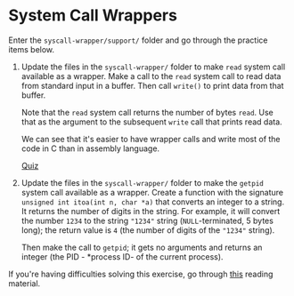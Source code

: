 # System Call Wrappers

Enter the `syscall-wrapper/support/` folder and go through the practice items below.

1. Update the files in the `syscall-wrapper/` folder to make `read` system call available as a wrapper.
   Make a call to the `read` system call to read data from standard input in a buffer.
   Then call `write()` to print data from that buffer.

   Note that the `read` system call returns the number of bytes `read`.
   Use that as the argument to the subsequent `write` call that prints read data.

   We can see that it's easier to have wrapper calls and write most of the code in C than in assembly language.

   [Quiz](../drills/questions/syscall-wrapper.md)

1. Update the files in the `syscall-wrapper/` folder to make the `getpid` system call available as a wrapper.
   Create a function with the signature `unsigned int itoa(int n, char *a)` that converts an integer to a string.
   It returns the number of digits in the string.
   For example, it will convert the number `1234` to the string `"1234"` string (`NULL`-terminated, 5 bytes long);
   the return value is `4` (the number of digits of the `"1234"` string).

   Then make the call to `getpid`;
   it gets no arguments and returns an integer (the PID - *process ID- of the current process).

If you're having difficulties solving this exercise, go through [this](../../../reading/syscall-wrapper.md) reading material.
